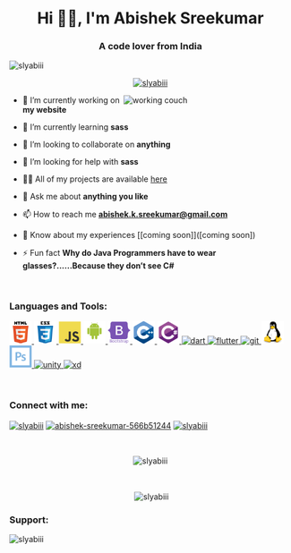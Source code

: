 <h1 align="center">Hi 👋😁, I'm Abishek Sreekumar</h1>
<h3 align="center">A code lover from India</h3>

<p align="left"> <img src="https://komarev.com/ghpvc/?username=slyabiii&label=Profile%20views&color=0e75b6&style=for-the-badge" alt="slyabiii" /> </p>

<p align="center"> <a href="https://github.com/ryo-ma/github-profile-trophy"><img src="https://github-profile-trophy.vercel.app/?username=slyabiii&theme=tokyonight&margin-w=15" alt="slyabiii" /></a> </p>

<!--twitter
<p align="left"> <a href="https://twitter.com/slyabiii" target="blank"><img src="https://img.shields.io/twitter/follow/slyabiii?logo=twitter&style=for-the-badge" alt="slyabiii" /></a> </p>
-->

<img src="working_couch.gif" alt="working couch" title="working couch" align="right" width="300"/>

- 🔭 I’m currently working on **my website**

- 🌱 I’m currently learning **sass**

- 👯 I’m looking to collaborate on **anything**

- 🤝 I’m looking for help with **sass**

- 👨‍💻 All of my projects are available [here](here)

- 💬 Ask me about **anything you like**

- 📫 How to reach me **abishek.k.sreekumar@gmail.com**

- 📄 Know about my experiences [[coming soon]]([coming soon])

- ⚡ Fun fact **Why do Java Programmers have to wear glasses?......Because they don’t see C#**

<br>
<h3 align="left">Languages and Tools:</h3>
<p align="left">  <a href="https://www.w3.org/html/" target="_blank" rel="noreferrer"> <img src="https://raw.githubusercontent.com/devicons/devicon/master/icons/html5/html5-original-wordmark.svg" alt="html5" width="40" height="40"/> </a> 
    <a href="https://www.w3schools.com/css/" target="_blank" rel="noreferrer"> <img src="https://raw.githubusercontent.com/devicons/devicon/master/icons/css3/css3-original-wordmark.svg" alt="css3" width="40" height="40"/> </a> 
    <a href="https://developer.mozilla.org/en-US/docs/Web/JavaScript" target="_blank" rel="noreferrer"> <img src="https://raw.githubusercontent.com/devicons/devicon/master/icons/javascript/javascript-original.svg" alt="javascript" width="40" height="40"/> </a> 
  <a href="https://developer.android.com" target="_blank" rel="noreferrer"> <img src="https://raw.githubusercontent.com/devicons/devicon/master/icons/android/android-original-wordmark.svg" alt="android" width="40" height="40"/> </a>
  <a href="https://getbootstrap.com" target="_blank" rel="noreferrer"> <img src="https://raw.githubusercontent.com/devicons/devicon/master/icons/bootstrap/bootstrap-plain-wordmark.svg" alt="bootstrap" width="40" height="40"/> </a> 
  <a href="https://www.w3schools.com/cpp/" target="_blank" rel="noreferrer"> <img src="https://raw.githubusercontent.com/devicons/devicon/master/icons/cplusplus/cplusplus-original.svg" alt="cplusplus" width="40" height="40"/> </a> 
  <a href="https://www.w3schools.com/cs/" target="_blank" rel="noreferrer"> <img src="https://raw.githubusercontent.com/devicons/devicon/master/icons/csharp/csharp-original.svg" alt="csharp" width="40" height="40"/> </a> 
  <a href="https://dart.dev" target="_blank" rel="noreferrer"> <img src="https://www.vectorlogo.zone/logos/dartlang/dartlang-icon.svg" alt="dart" width="40" height="40"/> </a> 
  <a href="https://flutter.dev" target="_blank" rel="noreferrer"> <img src="https://www.vectorlogo.zone/logos/flutterio/flutterio-icon.svg" alt="flutter" width="40" height="40"/> </a> 
  <a href="https://git-scm.com/" target="_blank" rel="noreferrer"> <img src="https://www.vectorlogo.zone/logos/git-scm/git-scm-icon.svg" alt="git" width="40" height="40"/> </a> 
  <a href="https://www.linux.org/" target="_blank" rel="noreferrer"> <img src="https://raw.githubusercontent.com/devicons/devicon/master/icons/linux/linux-original.svg" alt="linux" width="40" height="40"/> </a> 
  <a href="https://www.photoshop.com/en" target="_blank" rel="noreferrer"> <img src="https://raw.githubusercontent.com/devicons/devicon/master/icons/photoshop/photoshop-line.svg" alt="photoshop" width="40" height="40"/> </a> 
  <a href="https://unity.com/" target="_blank" rel="noreferrer"> <img src="https://www.vectorlogo.zone/logos/unity3d/unity3d-icon.svg" alt="unity" width="40" height="40"/> </a> 
  <a href="https://www.adobe.com/products/xd.html" target="_blank" rel="noreferrer"> <img src="https://cdn.worldvectorlogo.com/logos/adobe-xd.svg" alt="xd" width="40" height="40"/> </a> </p>
<br>
<h3 align="left">Connect with me:</h3>
<p align="left">
<a href="https://twitter.com/slyabiii" target="blank"><img align="center" src="https://raw.githubusercontent.com/rahuldkjain/github-profile-readme-generator/master/src/images/icons/Social/twitter.svg" alt="slyabiii" height="30" width="40" /></a>
<a href="https://linkedin.com/in/abishek-sreekumar-566b51244" target="blank"><img align="center" src="https://raw.githubusercontent.com/rahuldkjain/github-profile-readme-generator/master/src/images/icons/Social/linked-in-alt.svg" alt="abishek-sreekumar-566b51244" height="30" width="40" /></a>
<a href="https://instagram.com/slyabiii" target="blank"><img align="center" src="https://raw.githubusercontent.com/rahuldkjain/github-profile-readme-generator/master/src/images/icons/Social/instagram.svg" alt="slyabiii" height="30" width="40" /></a>
</p>
<br>
<!-- languages -->
<p align="center"><img align="center" src="https://github-readme-stats.vercel.app/api/top-langs?username=slyabiii&theme=tokyonight&no-bg=true&show_icons=true&locale=en&layout=compact&langs_count=8" alt="slyabiii" /></p>
<br>
<!-- stats -->
<p align="center">&nbsp;<img align="center" src="https://github-readme-stats.vercel.app/api?username=slyabiii&theme=tokyonight&no-bg=true&hide=issues,contribs&show_icons=true&locale=en" alt="slyabiii" /></p>

<!--streak
<p><img align="center" src="https://github-readme-streak-stats.herokuapp.com/?user=slyabiii&theme=darkhub" alt="slyabiii" /></p>
-->

<h3 align="left">Support:</h3>
<p><a href="https://www.buymeacoffee.com/slyabiii"> <img align="left" src="https://cdn.buymeacoffee.com/buttons/v2/default-yellow.png" height="50" width="210" alt="slyabiii" /></a></p><br><br>

